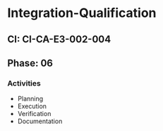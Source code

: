 # Integration-Qualification

## CI: CI-CA-E3-002-004
## Phase: 06

### Activities
- Planning
- Execution
- Verification
- Documentation
